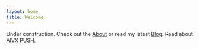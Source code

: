 ```yaml
---
layout: home
title: Welcome
---
```


Under construction. Check out the [About](/about.html) or read my latest [Blog](/blog.html). Read about [AIVX PUSH](/projects/push.html).
